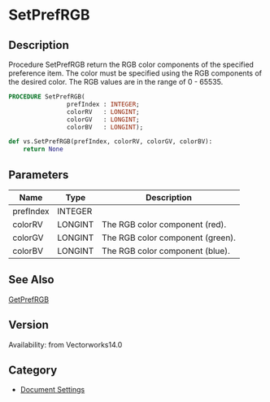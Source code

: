 # SetPrefRGB

## Description
Procedure SetPrefRGB return the RGB color components of the specified preference item. The color must be specified using the RGB components of the desired color. The RGB values are in the range of 0 - 65535.

```pascal
PROCEDURE SetPrefRGB(
				prefIndex : INTEGER;
				colorRV   : LONGINT;
				colorGV   : LONGINT;
				colorBV   : LONGINT);
```

```python
def vs.SetPrefRGB(prefIndex, colorRV, colorGV, colorBV):
    return None
```

## Parameters
|Name|Type|Description|
|---|---|---|
|prefIndex|INTEGER|   |
|colorRV|LONGINT|The RGB color component (red).|
|colorGV|LONGINT|The RGB color component (green).|
|colorBV|LONGINT|The RGB color component (blue).|

## See Also
[GetPrefRGB](GetPrefRGB.md)

## Version
Availability: from Vectorworks14.0

## Category
* [Document Settings](../Categories/Document%20Settings.md)
